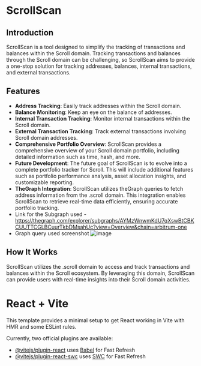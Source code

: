 # ScrollScan

## Introduction

ScrollScan is a tool designed to simplify the tracking of transactions and balances within the Scroll domain. Tracking transactions and balances through the Scroll domain can be challenging, so ScrollScan aims to provide a one-stop solution for tracking addresses, balances, internal transactions, and external transactions.

## Features

- **Address Tracking**: Easily track addresses within the Scroll domain.
- **Balance Monitoring**: Keep an eye on the balance of addresses.
- **Internal Transaction Tracking**: Monitor internal transactions within the Scroll domain.
- **External Transaction Tracking**: Track external transactions involving Scroll domain addresses.
- **Comprehensive Portfolio Overview**: ScrollScan provides a comprehensive overview of your Scroll domain portfolio, including detailed information such as time, hash, and more.
- **Future Development**: The future goal of ScrollScan is to evolve into a complete portfolio tracker for Scroll. This will include additional features such as portfolio performance analysis, asset allocation insights, and customizable reporting.
- **TheGraph Integration**: ScrollScan utilizes theGraph queries to fetch address information from the .scroll domain. This integration enables ScrollScan to retrieve real-time data efficiently, ensuring accurate portfolio tracking.
- Link for the Subgraph used - https://thegraph.com/explorer/subgraphs/AYMzWnwmKdU7qXswBtCBKCUUTTCGLBCuurTkbDMsahUc?view=Overview&chain=arbitrum-one
- Graph query used screenshot
![image](https://github.com/ayushsingh82/ScrollScan/assets/121667116/78ea8c22-a34e-4e7e-898a-2a9d51c8546e)


## How It Works

ScrollScan utilizes the .scroll domain to access and track transactions and balances within the Scroll ecosystem. By leveraging this domain, ScrollScan can provide users with real-time insights into their Scroll domain activities.


# React + Vite

This template provides a minimal setup to get React working in Vite with HMR and some ESLint rules.

Currently, two official plugins are available:

- [@vitejs/plugin-react](https://github.com/vitejs/vite-plugin-react/blob/main/packages/plugin-react/README.md) uses [Babel](https://babeljs.io/) for Fast Refresh
- [@vitejs/plugin-react-swc](https://github.com/vitejs/vite-plugin-react-swc) uses [SWC](https://swc.rs/) for Fast Refresh





